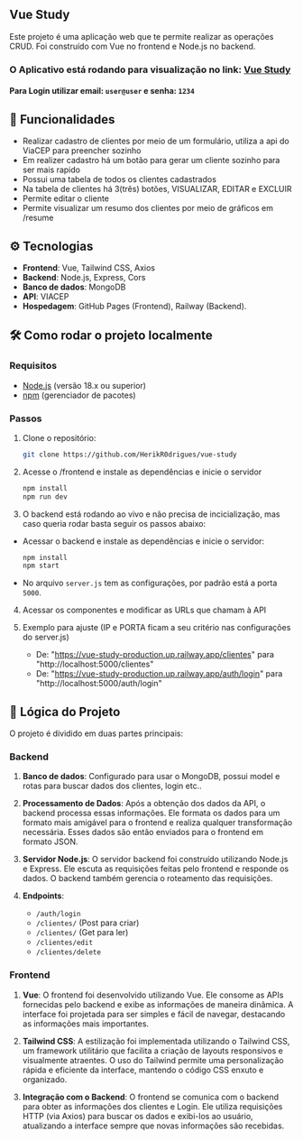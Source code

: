 ## Vue Study

Este projeto é uma aplicação web que te permite realizar as operações CRUD. Foi construído com Vue no frontend e Node.js no backend.

### O Aplicativo está rodando para visualização no link: [Vue Study](https://herikr0drigues.github.io/vue-study/)
#### Para Login utilizar email: `user@user` e senha: `1234`


## 🚀 Funcionalidades

- Realizar cadastro de clientes por meio de um formulário, utiliza a api do ViaCEP para preencher sozinho
- Em realizer cadastro há um botão para gerar um cliente sozinho para ser mais rapido
- Possui uma tabela de todos os clientes cadastrados
- Na tabela de clientes há 3(três) botões, VISUALIZAR, EDITAR e EXCLUIR
- Permite editar o cliente
- Permite visualizar um resumo dos clientes por meio de gráficos em /resume
  
## ⚙️ Tecnologias

- **Frontend**: Vue, Tailwind CSS, Axios
- **Backend**: Node.js, Express, Cors
- **Banco de dados**: MongoDB
- **API**: VIACEP
- **Hospedagem**: GitHub Pages (Frontend), Railway (Backend).

## 🛠️ Como rodar o projeto localmente

### Requisitos

- [Node.js](https://nodejs.org/) (versão 18.x ou superior)
- [npm](https://www.npmjs.com/) (gerenciador de pacotes)

### Passos

1. Clone o repositório:
   ```bash
   git clone https://github.com/HerikR0drigues/vue-study
    ```

2. Acesse o /frontend e instale as dependências e inicie o servidor
    ```bash
    npm install
    npm run dev
    ```

3. O backend está rodando ao vivo e não precisa de incicialização, mas caso queria rodar basta seguir os passos abaixo:

- Acessar o backend e instale as dependências e inicie o servidor:
    ```bash
    npm install
    npm start
    ```
- No arquivo `server.js` tem as configurações, por padrão está a porta `5000`.

4. Acessar os componentes e modificar as URLs que chamam à API

5. Exemplo para ajuste (IP e PORTA ficam a seu critério nas configurações do server.js)
    - De: "https://vue-study-production.up.railway.app/clientes" para "http://localhost:5000/clientes"
    - De: "https://vue-study-production.up.railway.app/auth/login" para "http://localhost:5000/auth/login"

## 🧠 Lógica do Projeto

O projeto é dividido em duas partes principais:

### Backend

1. **Banco de dados**:
    Configurado para usar o MongoDB, possui model e rotas para buscar dados dos clientes, login etc..

2. **Processamento de Dados**:
   Após a obtenção dos dados da API, o backend processa essas informações. Ele formata os dados para um formato mais amigável para o frontend e realiza qualquer transformação necessária. Esses dados são então enviados para o frontend em formato JSON.

3. **Servidor Node.js**:
   O servidor backend foi construído utilizando Node.js e Express. Ele escuta as requisições feitas pelo frontend e responde os dados. O backend também gerencia o roteamento das requisições.

4. **Endpoints**:
    - `/auth/login`
    - `/clientes/` (Post para criar)
    - `/clientes/` (Get para ler)
    - `/clientes/edit`
    - `/clientes/delete`
     
### Frontend

1. **Vue**:
   O frontend foi desenvolvido utilizando Vue. Ele consome as APIs fornecidas pelo backend e exibe as informações de maneira dinâmica. A interface foi projetada para ser simples e fácil de navegar, destacando as informações mais importantes.

2. **Tailwind CSS**:
   A estilização foi implementada utilizando o Tailwind CSS, um framework utilitário que facilita a criação de layouts responsivos e visualmente atraentes. O uso do Tailwind permite uma personalização rápida e eficiente da interface, mantendo o código CSS enxuto e organizado.

3. **Integração com o Backend**:
   O frontend se comunica com o backend para obter as informações dos clientes e Login. Ele utiliza requisições HTTP (via Axios) para buscar os dados e exibi-los ao usuário, atualizando a interface sempre que novas informações são recebidas.
